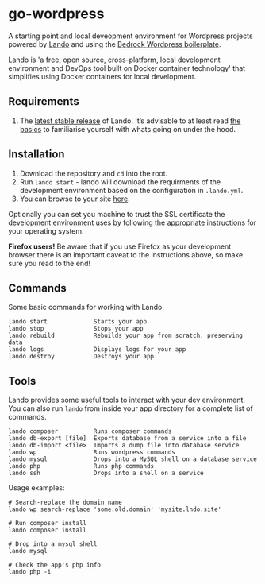# go-wordpress
A starting point and local deveopment environment for Wordpress projects powered by [Lando](https://lando.dev/) and using the [Bedrock Wordpress boilerplate](https://roots.io/bedrock/).

Lando is 'a free, open source, cross-platform, local development environment and DevOps tool built on Docker container technology' that simplifies using Docker containers for local development.

## Requirements
1. The [latest stable release](https://github.com/lando/lando/releases/latest) of Lando. It’s advisable to at least read [the basics](https://docs.lando.dev/basics/) to familiarise yourself with whats going on under the hood.

## Installation

1. Download the repository and `cd` into the root.
2. Run `lando start` - lando will download the requirments of the development environment based on the configuration in `.lando.yml`.
3. You can browse to your site [here](https://go-wordpress.lndo.site).

Optionally you can set you machine to trust the SSL certificate the development environment uses by following the [appropriate instructions](https://docs.lando.dev/config/security.html#certificates) for your operating system. 

**Firefox users!** Be aware that if you use Firefox as your development browser there is an important caveat to the instructions above, so make sure you read to the end!

## Commands
Some basic commands for working with Lando.

```
lando start             Starts your app
lando stop              Stops your app
lando rebuild           Rebuilds your app from scratch, preserving data
lando logs              Displays logs for your app
lando destroy           Destroys your app
```

## Tools
Lando provides some useful tools to interact with your dev environment. You can also run `lando` from inside your app directory for a complete list of commands.

```
lando composer          Runs composer commands
lando db-export [file]  Exports database from a service into a file
lando db-import <file>  Imports a dump file into database service
lando wp                Runs wordpress commands
lando mysql             Drops into a MySQL shell on a database service
lando php               Runs php commands
lando ssh               Drops into a shell on a service
```

Usage examples:

```
# Search-replace the domain name
lando wp search-replace 'some.old.domain' 'mysite.lndo.site'

# Run composer install
lando composer install

# Drop into a mysql shell
lando mysql

# Check the app's php info
lando php -i
```
